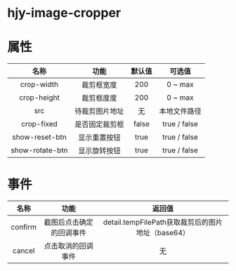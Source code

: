 # hjy-image-cropper
# 属性
|名称			|功能			|默认值	|可选值			|
|:-:			|:-:			|:-:	|:-:			|
|crop-width		|裁剪框宽度		|200	|0 ~ max		|
|crop-height	|裁剪框度度		|200	|0 ~ max		|
|src			|待裁剪图片地址	|无		|本地文件路径	|
|crop-fixed		|是否固定裁剪框	|false	|true / false	|
|show-reset-btn	|显示重置按钮	|true	|true / false	|
|show-rotate-btn|显示旋转按钮	|true	|true / false	|
# 事件
|名称	|功能						|返回值												|
|:-:	|:-:						|:-:												|
|confirm|截图后点击确定的回调事件	|detail.tempFilePath获取裁剪后的图片地址（base64）	|
|cancel	|点击取消的回调事件			|无													|